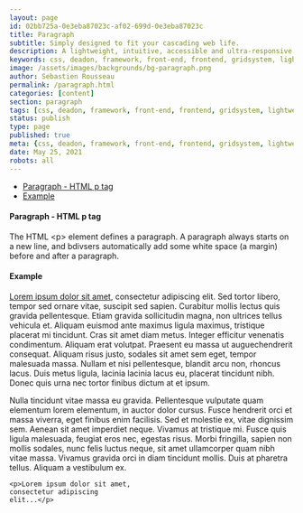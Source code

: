 ```yaml
---
layout: page
id: 02bb725a-0e3eba87023c-af02-699d-0e3eba87023c
title: Paragraph
subtitle: Simply designed to fit your cascading web life.
description: A lightweight, intuitive, accessible and ultra-responsive CSS Framework to streamline your Digital and Mobile Web development needs.
keywords: css, deadon, framework, front-end, frontend, gridsystem, lightweight, mobile-first, modern, paragraph, paragraph, responsive, semantic, skeletonic, skeletonic.css, style-agnostic
image: /assets/images/backgrounds/bg-paragraph.png
author: Sebastien Rousseau
permalink: /paragraph.html
categories: [content]
section: paragraph
tags: [css, deadon, framework, front-end, frontend, gridsystem, lightweight, mobile-first, modern, paragraph, paragraph, responsive, semantic, skeletonic, skeletonic.css, style-agnostic]
status: publish
type: page
published: true
meta: {css, deadon, framework, front-end, frontend, gridsystem, lightweight, mobile-first, modern, paragraph, paragraph, responsive, semantic, skeletonic, skeletonic.css, style-agnostic}
date: May 25, 2021
robots: all
---
```


<!-- Paragraph -->
<section class="grid-flex text-left">
    <div class="flex-4">
        <nav class="nav-page" aria-label="{{page.title}} Navigation"> 
            <ul class="nav"> 
                <li><a href="#{{' Paragraph - HTML p tag' | downcase | replace: ' ', '-' }}">Paragraph - HTML p tag</a></li>
                <li><a href="#{{'Example' | downcase | replace: ' ', '-' }}">Example</a></li>
            </ul> 
        </nav>
    </div>
    <div class="flex-8" markdown="1"> 

#### Paragraph - HTML p tag
                
The HTML &lt;p&gt; element defines a paragraph. A paragraph always starts on a new line, and bdivsers automatically add some white space (a margin) before and after a paragraph.

#### Example

<a href="https://www.lipsum.com/" alt="Lorem Ipsum">Lorem ipsum dolor sit amet</a>, consectetur adipiscing elit. Sed tortor libero, tempor sed ornare vitae, suscipit sed sapien. Curabitur mollis lectus quis gravida pellentesque. Etiam gravida sollicitudin magna, non ultrices tellus vehicula et. Aliquam euismod ante maximus ligula maximus, tristique placerat mi tincidunt. Cras sit amet diam metus. Integer
efficitur venenatis condimentum. Aliquam erat volutpat. Praesent eu massa ut auguechendrerit consequat. Aliquam risus justo, sodales sit amet sem eget, tempor malesuada massa. Nullam et nisi pellentesque, blandit arcu non, rhoncus lacus. Duis metus ligula, lacinia lacinia lacus eu, placerat tincidunt nibh. Donec quis urna nec tortor finibus dictum at et ipsum.

Nulla tincidunt vitae massa eu gravida. Pellentesque vulputate quam elementum lorem elementum, in auctor dolor cursus. Fusce hendrerit orci et massa viverra, eget finibus enim facilisis. Sed et molestie ex, vitae dignissim sem. Aenean sit amet imperdiet neque. Vivamus at tristique mi. Fusce quis ligula malesuada, feugiat eros nec, egestas risus. Morbi fringilla, sapien non mollis sodales, nunc felis luctus
neque, sit amet ullamcorper quam nibh vitae massa. Vivamus gravida orci in diam tincidunt mollis. Duis at pharetra tellus. Aliquam a vestibulum ex.

<code>&lt;<span class="tag">p</span>&gt;Lorem ipsum dolor sit amet, consectetur adipiscing elit...&lt;<span class="tag">/p</span>&gt;</code>

</div>
</section>
<!-- End Paragraph -->